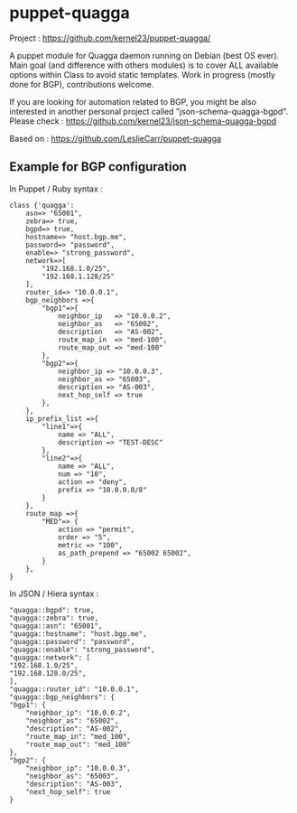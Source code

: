 puppet-quagga
=============

Project : https://github.com/kernel23/puppet-quagga/

A puppet module for Quagga daemon running on Debian (best OS ever). Main goal (and difference with others modules) is to cover ALL available options within Class to avoid static templates. Work in progress (mostly done for BGP), contributions welcome.

If you are looking for automation related to BGP, you might be also interested in another personal project called "json-schema-quagga-bgpd". Please check : https://github.com/kernel23/json-schema-quagga-bgpd 

Based on : https://github.com/LeslieCarr/puppet-quagga

## Example for BGP configuration

In Puppet / Ruby syntax :

	class {'quagga':
		asn=> "65001",
		zebra=> true,
		bgpd=> true,
		hostname=> "host.bgp.me",
		password=> "password",
		enable=> "strong_password",
		network=>[
			"192.168.1.0/25",
			"192.168.1.128/25"
		],
		router_id=> "10.0.0.1",
		bgp_neighbors =>{
			"bgp1"=>{
				neighbor_ip   => "10.0.0.2",
				neighbor_as   => "65002",
				description   => "AS-002",
				route_map_in  => "med-100",
				route_map_out => "med-100"
			},
			"bgp2"=>{
				neighbor_ip => "10.0.0.3",
				neighbor_as => "65003",
				description => "AS-003",
				next_hop_self => true
			},
		},
		ip_prefix_list =>{
			"line1"=>{
				name => "ALL",
				description => "TEST-DESC"
			},
			"line2"=>{
				name => "ALL",
				num => "10",
				action => "deny",
				prefix => "10.0.0.0/8"
			}
		},
		route_map =>{
			"MED"=> {
				action => "permit",
				order => "5",
				metric => "100",
				as_path_prepend => "65002 65002",
			}
		},
	}

In JSON / Hiera syntax :

	"quagga::bgpd": true,
 	"quagga::zebra": true,
 	"quagga::asn": "65001",
 	"quagga::hostname": "host.bgp.me",
 	"quagga::password": "password",
 	"quagga::enable": "strong_password",
 	"quagga::network": [
   	"192.168.1.0/25",
   	"192.168.128.0/25",
 	],
	"quagga::router_id": "10.0.0.1",
	"quagga::bgp_neighbors": {
	"bgp1": {
		"neighbor_ip": "10.0.0.2",
		"neighbor_as": "65002",
		"description": "AS-002",
		"route_map_in": "med_100",
		"route_map_out": "med_100"
	},
	"bgp2": {
		"neighbor_ip": "10.0.0.3",
		"neighbor_as": "65003",
		"description": "AS-003",
		"next_hop_self": true
	}
